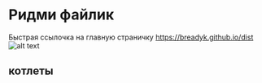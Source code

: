 # Ридми файлик
Быстрая ссылочка на главную страничку https://breadyk.github.io/dist
![alt text](https://i.pinimg.com/736x/55/4d/15/554d15588a2cd48232e5103b1a95f346.jpg)
## **котлеты**
